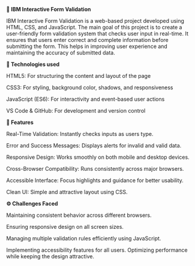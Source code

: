 **🧾 IBM Interactive Form Validation**

IBM Interactive Form Validation is a web-based project developed using HTML, CSS, and JavaScript.
The main goal of this project is to create a user-friendly form validation system that checks user input in real-time.
It ensures that users enter correct and complete information before submitting the form.
This helps in improving user experience and maintaining the accuracy of submitted data.

**🧩 Technologies used**

HTML5: For structuring the content and layout of the page

CSS3: For styling, background color, shadows, and responsiveness

JavaScript (ES6): For interactivity and event-based user actions

VS Code & GitHub: For development and version control

**🚀 Features**

Real-Time Validation: Instantly checks inputs as users type.

Error and Success Messages: Displays alerts for invalid and valid data.

Responsive Design: Works smoothly on both mobile and desktop devices.

Cross-Browser Compatibility: Runs consistently across major browsers.

Accessible Interface: Focus highlights and guidance for better usability.

Clean UI: Simple and attractive layout using CSS.

**⚙️ Challenges Faced**

Maintaining consistent behavior across different browsers.

Ensuring responsive design on all screen sizes.

Managing multiple validation rules efficiently using JavaScript.

Implementing accessibility features for all users.
Optimizing performance while keeping the design attractive.

